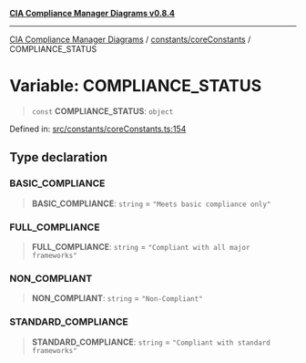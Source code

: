 [**CIA Compliance Manager Diagrams v0.8.4**](../../../README.md)

***

[CIA Compliance Manager Diagrams](../../../modules.md) / [constants/coreConstants](../README.md) / COMPLIANCE\_STATUS

# Variable: COMPLIANCE\_STATUS

> `const` **COMPLIANCE\_STATUS**: `object`

Defined in: [src/constants/coreConstants.ts:154](https://github.com/Hack23/cia-compliance-manager/blob/a6d8d6a2cab2160940b9a047208c12088d7e02cf/src/constants/coreConstants.ts#L154)

## Type declaration

### BASIC\_COMPLIANCE

> **BASIC\_COMPLIANCE**: `string` = `"Meets basic compliance only"`

### FULL\_COMPLIANCE

> **FULL\_COMPLIANCE**: `string` = `"Compliant with all major frameworks"`

### NON\_COMPLIANT

> **NON\_COMPLIANT**: `string` = `"Non-Compliant"`

### STANDARD\_COMPLIANCE

> **STANDARD\_COMPLIANCE**: `string` = `"Compliant with standard frameworks"`
